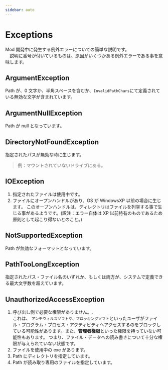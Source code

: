 ```yaml
---
sidebar: auto
---
```


# Exceptions

Mod 開発中に発生する例外エラーについての簡単な説明です。  
　説明に番号が付いているものは、原因がいくつかある例外エラーである事を意味します。

## ArgumentException

Path が、0 文字か、半角スペースを含むか、`InvalidPathChars`にて定義されている無効な文字が含まれています。

## ArgumentNullException

Path が null となっています。

## DirectoryNotFoundException

指定されたパスが無効な時に生じます。

> 例：マウントされていないドライブにある。

## IOException

1. 指定されたファイルは使用中です。
2. ファイルにオープンハンドルがあり、OS が WindowsXP 以前の場合に生じます。 このオープンハンドルは、ディレクトリはファイルを列挙する事で生じる事があるようです。(訳注：エラー自体は XP 以前特有のものであるため原則として起こり得ないとのこと。)

## NotSupportedException

Path が無効なフォーマットとなっています。

## PathTooLongException

指定されたパス・ファイル名のいずれか、もしくは両方が、システムで定義できる最大文字数を超えています。

## UnauthorizedAccessException

1. 呼び出し側で必要な権限がありません。.  
   これは、 `アンチウィルスソフトや、ブロッキングソフト`といったユーザがファイル・プログラム・プロセス・アクティビティへアクセスするのをブロックしている可能性があります。また、**管理者権限**といった権限を持っていない可能性もあります。 つまり、ファイル・データへの読み書きについて十分な権限が与えられていない状態です。
2. ファイルを使用中の exe があります。
3. Path にディレクトリを指定しています。
4. Path が読み取り専用のファイルを指定しています。
